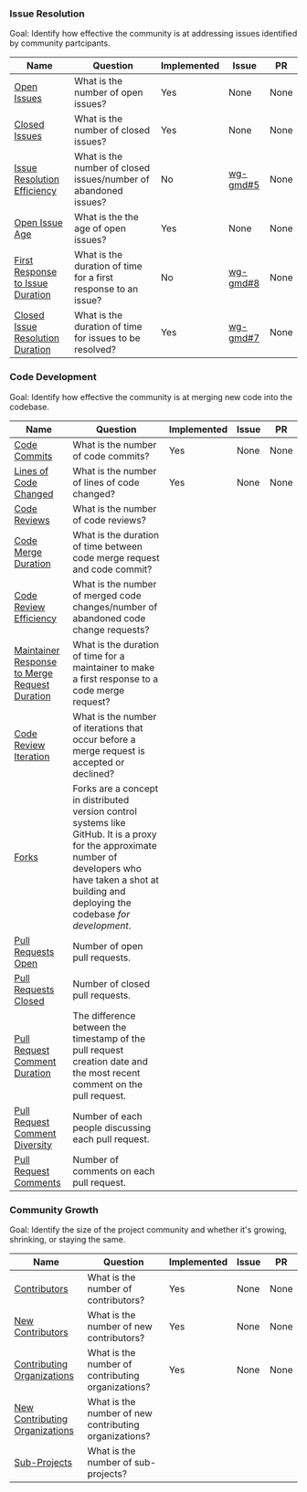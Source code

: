 ### Issue Resolution
Goal: Identify how effective the community is at addressing issues identified by community partcipants.

Name | Question | Implemented | Issue | PR
--- | --- | --- | --- | --- |
[Open Issues](https://github.com/chaoss/metrics/tree/master/activity-metrics/open-issues.md) | What is the number of open issues? | Yes | None | None
[Closed Issues](https://github.com/chaoss/metrics/tree/master/activity-metrics/closed-issues.md) | What is the number of closed issues? | Yes | None | None
[Issue Resolution Efficiency](https://github.com/chaoss/metrics/tree/master/activity-metrics/issue-resolution-efficiency.md) | What is the number of closed issues/number of abandoned issues? | No | [wg-gmd#5](https://github.com/chaoss/wg-gmd/issues/5) | None
[Open Issue Age](https://github.com/chaoss/metrics/tree/master/activity-metrics/open-issue-age.md) | What is the the age of open issues? | Yes | None | None
[First Response to Issue Duration](https://github.com/chaoss/metrics/tree/master/activity-metrics/first-response-to-issue-duration.md) | What is the duration of time for a first response to an issue? | No | [wg-gmd#8](https://github.com/chaoss/wg-gmd/issues/8) | None
[Closed Issue Resolution Duration](https://github.com/chaoss/metrics/tree/master/activity-metrics/closed-issue-resolution-duration.md) | What is the duration of time for issues to be resolved? | Yes | [wg-gmd#7](https://github.com/chaoss/wg-gmd/issues/7) | None

### Code Development
Goal: Identify how effective the community is at merging new code into the codebase.

Name | Question | Implemented | Issue | PR
--- | --- | --- | --- | --- |
[Code Commits](https://github.com/chaoss/metrics/tree/master/activity-metrics/code-commits.md) | What is the number of code commits? | Yes | None | None
[Lines of Code Changed](https://github.com/chaoss/metrics/tree/master/activity-metrics/lines-of-code-changed.md) | What is the number of lines of code changed? | Yes | None | None
[Code Reviews](https://github.com/chaoss/metrics/tree/master/activity-metrics/code-reviews.md) | What is the number of code reviews?
[Code Merge Duration](https://github.com/chaoss/metrics/tree/master/activity-metrics/code-merge-duration.md) | What is the duration of time between code merge request and code commit?
[Code Review Efficiency](https://github.com/chaoss/metrics/tree/master/activity-metrics/code-review-efficiency.md) | What is the number of merged code changes/number of abandoned code change requests?
[Maintainer Response to Merge Request Duration](https://github.com/chaoss/metrics/tree/master/activity-metrics/maintainer-response-to-merge-request-duration.md) | What is the duration of time for a maintainer to make a first response to a code merge request?
[Code Review Iteration](https://github.com/chaoss/metrics/tree/master/activity-metrics/code-review-iteration.md) | What is the number of iterations that occur before a merge request is accepted or declined? 
[Forks](activity-metrics/forks.md) | Forks are a concept in distributed version control systems like GitHub. It is a proxy for the approximate number of developers who have taken a shot at building and deploying the codebase *for development*.
[Pull Requests Open](activity-metrics/pull-requests-open.md) | Number of open pull requests.
[Pull Requests Closed](activity-metrics/pull-requests-made-closed.md) | Number of closed pull requests.
[Pull Request Comment Duration](activity-metrics/pull-requests-comment-duration.md) | The difference between the timestamp of the pull request creation date and the most recent comment on the pull request.
[Pull Request Comment Diversity](activity-metrics/pull-requests-comment-diversity.md) | Number of each people discussing each pull request.
[Pull Request Comments](activity-metrics/pull-request-comments.md) | Number of comments on each pull request. 

### Community Growth
Goal: Identify the size of the project community and whether it's growing, shrinking, or staying the same.

Name | Question | Implemented | Issue | PR
--- | --- | --- | --- | --- |
[Contributors](https://github.com/chaoss/metrics/tree/master/activity-metrics/contributors.md) | What is the number of contributors? | Yes | None | None
[New Contributors](https://github.com/chaoss/metrics/tree/master/activity-metrics/new-contributors.md) | What is the number of new contributors? | Yes | None | None
[Contributing Organizations](https://github.com/chaoss/metrics/tree/master/activity-metrics/contributing-organizations.md) | What is the number of contributing organizations? | Yes | None | None
[New Contributing Organizations](https://github.com/chaoss/metrics/tree/master/activity-metrics/new-contributing-organizations.md) | What is the number of new contributing organizations?
[Sub-Projects](https://github.com/chaoss/metrics/tree/master/activity-metrics/sub-projects.md) | What is the number of sub-projects?